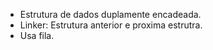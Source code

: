 - Estrutura de dados duplamente encadeada.
- Linker: Estrutura anterior e proxima estrutra.
- Usa fila.
